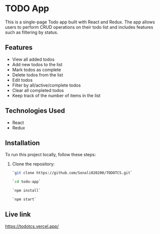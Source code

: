 # TODO App

This is a single-page Todo app built with React and Redux. The app allows users to perform CRUD operations on their todo list and includes features such as filtering by status.

## Features

- View all added todos
- Add new todos to the list
- Mark todos as complete
- Delete todos from the list
- Edit todos
- Filter by all/active/complete todos
- Clear all completed todos
- Keep track of the number of items in the list

## Technologies Used

- React
- Redux


## Installation

To run this project locally, follow these steps:

1. Clone the repository:

   ```bash
   `git clone https://github.com/Sonali020200/TODOTCS.git`

   `cd todo-app`

   `npm install`

   `npm start`

## Live link
https://todotcs.vercel.app/